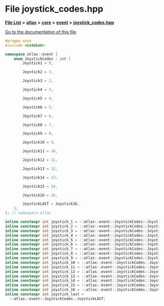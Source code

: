 

# File joystick\_codes.hpp

[**File List**](files.md) **>** [**atlas**](dir_1e6ffef027cfcf7ded3287660b505c9f.md) **>** [**core**](dir_ab5f97e7ae27ba905c508150b2df25d1.md) **>** [**event**](dir_b27da4b5790a8b0d69c02bcd8b78255a.md) **>** [**joystick\_codes.hpp**](joystick__codes_8hpp.md)

[Go to the documentation of this file](joystick__codes_8hpp.md)


```C++
#pragma once
#include <cstdint>

namespace atlas::event {
    enum JoystickCodes : int {
        Joystick1 = 0,

        Joystick2 = 1,

        Joystick3 = 2,

        Joystick4 = 3,

        Joystick5 = 4,

        Joystick6 = 5,

        Joystick7 = 6,

        Joystick8 = 7,

        Joystick9 = 8,

        Joystick10 = 9,

        Joystick11 = 10,

        Joystick12 = 11,

        Joystick13 = 12,

        Joystick14 = 13,

        Joystick15 = 14,

        Joystick16 = 15,

        JoystickLAST = Joystick16,
    };
}; // namespace atlas

inline constexpr int joystick_1 = ::atlas::event::JoystickCodes::Joystick1;
inline constexpr int joystick_2 = ::atlas::event::JoystickCodes::Joystick2;
inline constexpr int joystick_3 = ::atlas::event::JoystickCodes::Joystick3;
inline constexpr int joystick_4 = ::atlas::event::JoystickCodes::Joystick4;
inline constexpr int joystick_5 = ::atlas::event::JoystickCodes::Joystick5;
inline constexpr int joystick_6 = ::atlas::event::JoystickCodes::Joystick6;
inline constexpr int joystick_7 = ::atlas::event::JoystickCodes::Joystick7;
inline constexpr int joystick_8 = ::atlas::event::JoystickCodes::Joystick8;
inline constexpr int joystick_9 = ::atlas::event::JoystickCodes::Joystick9;
inline constexpr int joystick_10 = ::atlas::event::JoystickCodes::Joystick10;
inline constexpr int joystick_11 = ::atlas::event::JoystickCodes::Joystick11;
inline constexpr int joystick_12 = ::atlas::event::JoystickCodes::Joystick12;
inline constexpr int joystick_13 = ::atlas::event::JoystickCodes::Joystick13;
inline constexpr int joystick_14 = ::atlas::event::JoystickCodes::Joystick14;
inline constexpr int joystick_15 = ::atlas::event::JoystickCodes::Joystick15;
inline constexpr int joystick_16 = ::atlas::event::JoystickCodes::Joystick16;
inline constexpr int joystick_last =
  ::atlas::event::JoystickCodes::JoystickLAST;
```


